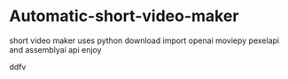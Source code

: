 # Automatic-short-video-maker

short video maker
uses python
download import openai moviepy pexelapi and assemblyai api
enjoy 

ddfv
